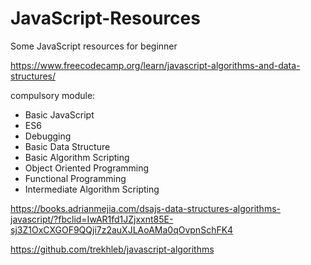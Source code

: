 # JavaScript-Resources
Some JavaScript resources for beginner 

https://www.freecodecamp.org/learn/javascript-algorithms-and-data-structures/

compulsory module: 
- Basic JavaScript
- ES6
- Debugging
- Basic Data Structure
- Basic Algorithm Scripting
- Object Oriented Programming
- Functional Programming
- Intermediate Algorithm Scripting

https://books.adrianmejia.com/dsajs-data-structures-algorithms-javascript/?fbclid=IwAR1fd1JZjxxnt85E-sj3Z1OxCXGOF9QQji7z2auXJLAoAMa0qOvpnSchFK4

https://github.com/trekhleb/javascript-algorithms
